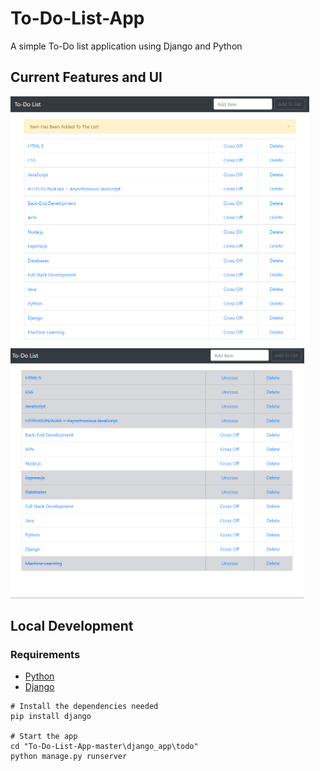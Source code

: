 # To-Do-List-App
A simple To-Do list application using Django and Python

## Current Features and UI

<img src="images/Image1.PNG" weight="400" height="400">    <img src="images/Image3.PNG" weight="400" height="400">


## Local Development
### Requirements
 - [Python](https://www.python.org/downloads/)
 - [Django](https://www.djangoproject.com/)

```
# Install the dependencies needed
pip install django

# Start the app
cd "To-Do-List-App-master\django_app\todo" 
python manage.py runserver

```
